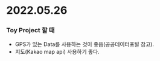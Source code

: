 # 2022.05.26

### Toy Project 할 때
- GPS가 있는 Data를 사용하는 것이 좋음(공공데이터포털 참고).
- 지도(Kakao map api) 사용하기 좋다.
